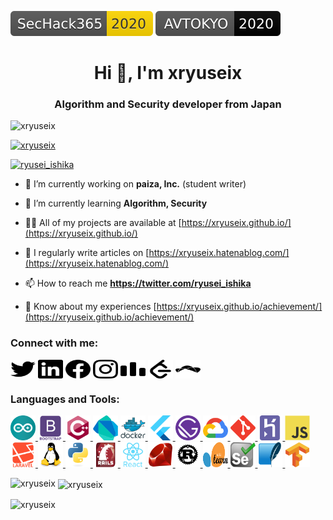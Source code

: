 [![SecHack365](Badges/SecHack365-2020-ffd700.svg)](https://sechack365.nict.go.jp/) [![AVTOKYO](Badges/AVTOKYO-2020-black.svg)](https://www.avtokyo.org/2020/)

<h1 align="center">Hi 👋, I'm xryuseix</h1>
<h3 align="center">Algorithm and Security developer from Japan</h3>

<p align="left"> <img src="https://komarev.com/ghpvc/?username=xryuseix&label=Profile%20views&color=0e75b6&style=flat" alt="xryuseix" /> </p>

<p align="left"> <a href="https://github.com/ryo-ma/github-profile-trophy"><img src="https://github-profile-trophy.vercel.app/?username=xryuseix" alt="xryuseix" /></a> </p>

<p align="left"> <a href="https://twitter.com/ryusei_ishika" target="blank"><img src="https://img.shields.io/twitter/follow/ryusei_ishika?logo=twitter&style=for-the-badge" alt="ryusei_ishika" /></a> </p>

- 🔭 I’m currently working on **paiza, Inc.** (student writer)

- 🌱 I’m currently learning **Algorithm, Security**

- 👨‍💻 All of my projects are available at [https://xryuseix.github.io/](https://xryuseix.github.io/)

- 📝 I regularly write articles on [https://xryuseix.hatenablog.com/](https://xryuseix.hatenablog.com/)

- 📫 How to reach me **https://twitter.com/ryusei_ishika**

- 📄 Know about my experiences [https://xryuseix.github.io/achievement/](https://xryuseix.github.io/achievement/)

<h3 align="left">Connect with me:</h3>
<p align="left">
<a href="https://twitter.com/ryusei_ishika" target="blank"><img align="center" src="connect_with_me/twitter.svg" alt="ryusei_ishika" height="30" width="40" /></a>
<a href="https://www.slideshare.net/ishikawaryusei" target="blank"><img align="center" src="connect_with_me/linkdin.svg" alt="https://www.slideshare.net/ishikawaryusei" height="30" width="40" /></a>
<a href="https://www.facebook.com/profile.php?id=100010586593125" target="blank"><img align="center" src="connect_with_me/facebook.svg" alt="https://www.facebook.com/profile.php?id=100010586593125" height="30" width="40" /></a>
<a href="https://www.instagram.com/ryusei_ishika/" target="blank"><img align="center" src="connect_with_me/instagram.svg" alt="https://www.instagram.com/ryusei_ishika/" height="30" width="40" /></a>
<a href="https://codeforces.com/profile/xryuseix" target="blank"><img align="center" src="connect_with_me/codeforces.svg" alt="xryuseix" height="30" width="40" /></a>
<a href="https://www.leetcode.com/xryuseix" target="blank"><img align="center" src="connect_with_me/leetcode.svg" alt="xryuseix" height="30" width="40" /></a>
<a href="https://www.topcoder.com/members/xryuseix" target="blank"><img align="center" src="connect_with_me/topcoder.svg" alt="xryuseix" height="30" width="40" /></a>
</p>

<h3 align="left">Languages and Tools:</h3>
<p align="left">
<a href="https://www.arduino.cc/" target="_blank"> <img src="languages_and_tools/arduino.svg" alt="arduino" width="40" height="40"/> </a>
<a href="https://getbootstrap.com" target="_blank"> <img src="languages_and_tools/bootstrap.svg" alt="bootstrap" width="40" height="40"/> </a>
<a href="https://www.w3schools.com/cpp/" target="_blank"> <img src="languages_and_tools/cplusplus.svg" alt="cplusplus" width="40" height="40"/> </a>
<a href="https://dart.dev" target="_blank"> <img src="languages_and_tools/dart.svg" alt="dart" width="40" height="40"/> </a>
<a href="https://www.docker.com/" target="_blank"> <img src="languages_and_tools/docker.svg" alt="docker" width="40" height="40"/> </a>
<a href="https://flutter.dev" target="_blank"> <img src="languages_and_tools/flutter.svg" alt="flutter" width="40" height="40"/> </a>
<a href="https://www.gatsbyjs.com/" target="_blank"> <img src="languages_and_tools/gatsbyjs.svg" alt="gatsby" width="40" height="40"/> </a>
<a href="https://cloud.google.com" target="_blank"> <img src="languages_and_tools/gcp.svg" alt="gcp" width="40" height="40"/> </a>
<a href="https://git-scm.com/" target="_blank"> <img src="languages_and_tools/git.svg" alt="git" width="40" height="40"/> </a>
<a href="https://heroku.com" target="_blank"> <img src="languages_and_tools/heroku.svg" alt="heroku" width="40" height="40"/> </a>
<a href="https://developer.mozilla.org/en-US/docs/Web/JavaScript" target="_blank"> <img src="languages_and_tools/javascript.svg" alt="javascript" width="40" height="40"/> </a>
<a href="https://laravel.com/" target="_blank"> <img src="languages_and_tools/laravel.svg" alt="laravel" width="40" height="40"/> </a>
<a href="https://www.linux.org/" target="_blank"> <img src="languages_and_tools/linux.svg" alt="linux" width="40" height="40"/> </a>
<a href="https://www.python.org" target="_blank"> <img src="languages_and_tools/python.svg" alt="python" width="40" height="40"/> </a>
<a href="https://rubyonrails.org" target="_blank"> <img src="languages_and_tools/rails.svg" alt="rails" width="40" height="40"/> </a>
<a href="https://reactjs.org/" target="_blank"> <img src="languages_and_tools/react.svg" alt="react" width="40" height="40"/> </a>
<a href="https://www.ruby-lang.org/en/" target="_blank"> <img src="languages_and_tools/ruby.svg" alt="ruby" width="40" height="40"/> </a>
<a href="https://www.rust-lang.org" target="_blank"> <img src="languages_and_tools/rust.svg" alt="rust" width="40" height="40"/> </a>
<a href="https://scikit-learn.org/" target="_blank"> <img src="languages_and_tools/sklearn.svg" alt="scikit_learn" width="40" height="40"/> </a>
<a href="https://www.selenium.dev" target="_blank"> <img src="languages_and_tools/selenium.svg" alt="selenium" width="40" height="40"/> </a>
<a href="https://www.sqlite.org/" target="_blank"> <img src="languages_and_tools/sqlite.svg" alt="sqlite" width="40" height="40"/> </a>
<a href="https://www.tensorflow.org" target="_blank"> <img src="languages_and_tools/tensorflow.svg" alt="tensorflow" width="40" height="40"/> </a>
</p>

<p><img align="left" src="https://github-readme-stats.vercel.app/api/top-langs?username=xryuseix&show_icons=true&locale=en&layout=compact&langs_count=8&exclude_repo=SA-Plag,AtCoder_Backup" alt="xryuseix" /></p>

<p>&nbsp;<img align="center" src="https://github-readme-stats.vercel.app/api?username=xryuseix&show_icons=true&locale=en&theme=tokyonight" alt="xryuseix" /></p>

<p><img align="center" src="https://github-readme-streak-stats.herokuapp.com/?user=xryuseix&" alt="xryuseix" /></p>
